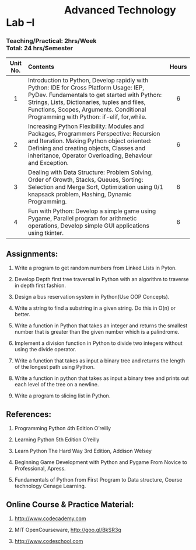 # &nbsp;  &nbsp; &nbsp;  &nbsp;   &nbsp;  &nbsp; &nbsp;  &nbsp; &nbsp;  &nbsp;   &nbsp;  &nbsp; Advanced Technology Lab –I 	
 
### Teaching/Practical: 2hrs/Week  &nbsp;  &nbsp;   &nbsp;  &nbsp; &nbsp;  &nbsp;  &nbsp;  &nbsp;  &nbsp; &nbsp;  &nbsp;  &nbsp;  &nbsp;  &nbsp;  &nbsp; &nbsp;  &nbsp;   &nbsp;  &nbsp;  &nbsp;  &nbsp;  &nbsp;  &nbsp; &nbsp;  &nbsp;   &nbsp;  &nbsp;  &nbsp;  &nbsp;  &nbsp;  &nbsp; &nbsp;  &nbsp;  Total: 24 hrs/Semester 

| Unit No. |	Contents |	Hours |
|:---:|:---|:---:|
| 1|	Introduction to Python, Develop rapidly with Python: IDE for Cross Platform Usage: IEP, PyDev. Fundamentals to get started with Python: Strings, Lists, Dictionaries, tuples and files, Functions, Scopes, Arguments. Conditional Programming with Python: if-elif, for,while. |	6 |
|2| Increasing Python Flexibility: Modules and Packages, Programmers Perspective: Recursion and Iteration. Making Python object oriented:  Defining and creating objects, Classes and inheritance, Operator Overloading, Behaviour and Exception.| 	6 |
|3|	Dealing with Data Structure: Problem Solving, Order of Growth, Stacks, Queues, Sorting: Selection and Merge Sort, Optimization using 0/1 knapsack problem, Hashing, Dynamic Programming. |	6 |
|4| Fun with Python: Develop a simple game using Pygame, Parallel program for arithmetic operations, Develop simple GUI applications using tkinter.|6|
 
## Assignments: 

1. Write a program to get random numbers from Linked Lists in Pyton.

2. Develop Depth first tree traversal in Python with an algorithm to traverse in depth first fashion.

3. Design a bus reservation system in Python(Use OOP Concepts).

4. Write a string to find a substring in a given string. Do this in O(n) or better.

5. Write a function in Python that takes an integer and returns the smallest number that is greater than the given number which is a palindrome.

6. Implement a division function in Python to divide two integers without using the divide operator.

7. Write a function that takes as input a binary tree and returns the length of the longest path using Python.

8. Write a function in python  that takes as input a binary tree and prints out each level of the tree on a newline.

9. Write a program to slicing list in Python.
 
## References: 
1.	Programming Python 4th Edition O’reilly 

2.	Learning  Python 5th Edition O’reilly 

3.	Learn Python The Hard Way 3rd Edition, Addison Welsey 

4.	Beginning Game Development with Python and Pygame From Novice to Professional, Apress. 

5.	Fundamentals of Python from First Program to Data structure, Course technology Cenage Learning. 

## Online Course & Practice Material: 

1.	http://www.codecademy.com 

2.	MIT OpenCourseware, http://goo.gl/BkSR3q 

3.	http://www.codeschool.com 
